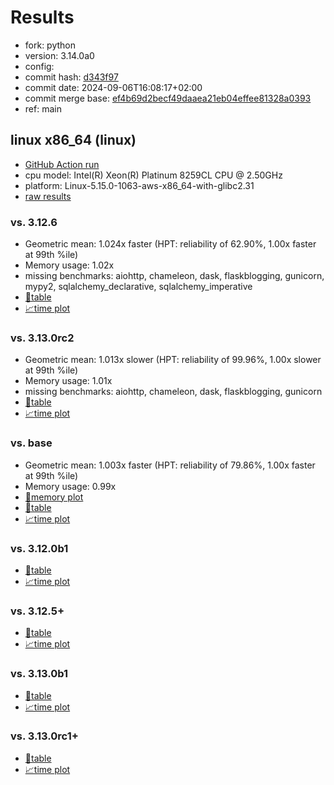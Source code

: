 # Results

- fork: python
- version: 3.14.0a0
- config: 
- commit hash: [d343f97](https://github.com/python/cpython/commit/d343f97)
- commit date: 2024-09-06T16:08:17+02:00
- commit merge base: [ef4b69d2becf49daaea21eb04effee81328a0393](https://github.com/python/cpython/commit/ef4b69d2becf49daaea21eb04effee81328a0393)
- ref: main

## linux x86_64 (linux)

- [GitHub Action run](https://github.com/facebookexperimental/free-threading-benchmarking/actions/runs/10740950782)
- cpu model: Intel(R) Xeon(R) Platinum 8259CL CPU @ 2.50GHz
- platform: Linux-5.15.0-1063-aws-x86_64-with-glibc2.31
- [raw results](bm-20240906-linux-x86_64-python-main-3.14.0a0-d343f97.json)

### vs. 3.12.6

- Geometric mean: 1.024x faster (HPT: reliability of 62.90%, 1.00x faster at 99th %ile)
- Memory usage: 1.02x
- missing benchmarks: aiohttp, chameleon, dask, flaskblogging, gunicorn, mypy2, sqlalchemy_declarative, sqlalchemy_imperative
- [📄table](bm-20240906-linux-x86_64-python-main-3.14.0a0-d343f97-vs-3.12.6.md)
- [📈time plot](bm-20240906-linux-x86_64-python-main-3.14.0a0-d343f97-vs-3.12.6.svg)

### vs. 3.13.0rc2

- Geometric mean: 1.013x slower (HPT: reliability of 99.96%, 1.00x slower at 99th %ile)
- Memory usage: 1.01x
- missing benchmarks: aiohttp, chameleon, dask, flaskblogging, gunicorn
- [📄table](bm-20240906-linux-x86_64-python-main-3.14.0a0-d343f97-vs-3.13.0rc2.md)
- [📈time plot](bm-20240906-linux-x86_64-python-main-3.14.0a0-d343f97-vs-3.13.0rc2.svg)

### vs. base

- Geometric mean: 1.003x faster (HPT: reliability of 79.86%, 1.00x faster at 99th %ile)
- Memory usage: 0.99x
- [🧠memory plot](bm-20240906-linux-x86_64-python-main-3.14.0a0-d343f97-vs-base-mem.svg)
- [📄table](bm-20240906-linux-x86_64-python-main-3.14.0a0-d343f97-vs-base.md)
- [📈time plot](bm-20240906-linux-x86_64-python-main-3.14.0a0-d343f97-vs-base.svg)

### vs. 3.12.0b1

- [📄table](bm-20240906-linux-x86_64-python-main-3.14.0a0-d343f97-vs-3.12.0b1.md)
- [📈time plot](bm-20240906-linux-x86_64-python-main-3.14.0a0-d343f97-vs-3.12.0b1.svg)

### vs. 3.12.5+

- [📄table](bm-20240906-linux-x86_64-python-main-3.14.0a0-d343f97-vs-3.12.5%2B.md)
- [📈time plot](bm-20240906-linux-x86_64-python-main-3.14.0a0-d343f97-vs-3.12.5%2B.svg)

### vs. 3.13.0b1

- [📄table](bm-20240906-linux-x86_64-python-main-3.14.0a0-d343f97-vs-3.13.0b1.md)
- [📈time plot](bm-20240906-linux-x86_64-python-main-3.14.0a0-d343f97-vs-3.13.0b1.svg)

### vs. 3.13.0rc1+

- [📄table](bm-20240906-linux-x86_64-python-main-3.14.0a0-d343f97-vs-3.13.0rc1%2B.md)
- [📈time plot](bm-20240906-linux-x86_64-python-main-3.14.0a0-d343f97-vs-3.13.0rc1%2B.svg)

